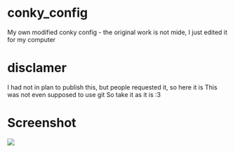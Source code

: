 # conky_config
My own modified conky config - the original work is not mide, I just edited it 
for my computer

# disclamer
I had not in plan to publish this, but people requested it, so here it is
This was not even supposed to use git
So take it as it is :3

# Screenshot
![](https://vgy.me/JdUzxE.png)
